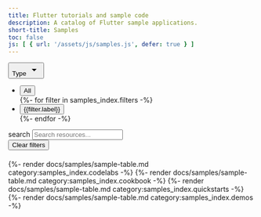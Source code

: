 ```yaml
---
title: Flutter tutorials and sample code
description: A catalog of Flutter sample applications.
short-title: Samples
toc: false
js: [ { url: '/assets/js/samples.js', defer: true } ]
---
```


<div id="samples-filter-group" class="chip-filters-group" style="margin-bottom:20px"> 
<div id="chip-set" class="chip-set">
    <div class="button-menu-wrapper">
      <button class="chip select-chip" data-menu="menu-type" data-title="Type" aria-controls="menu-type" aria-expanded="false">
        <span class="label">Type</span>
        <svg class="chip-icon trailing-icon" width="24" height="24" viewBox="0 0 24 24" aria-hidden="true">
          <path d="M7 10l5 5 5-5H7z"></path>
        </svg>
      </button>
        <div id="menu-type" class="select-menu">
            <ul role="listbox">
                <li><button class='selected' data-filter="all" role="option" aria-selected="true">
                  <span class="label">All</span>
                </button></li>
                {%- for filter in samples_index.filters -%}
                    <li><button data-filter='{{filter.types | join: ","}}' role="option" aria-selected="false">
                        <span class="label">{{filter.label}}</span>
                    </button></li>
                {%- endfor -%}
            </ul>
        </div>
    </div>
</div>
    <div class="search-row">
        <div class="search-wrapper">
          <span class="material-symbols leading-icon" aria-hidden="true">search</span>
          <input type="search" placeholder="Search resources..." aria-label="Search learning resources by name and category">
        </div>
    </div>
 <button class="text-button" id="reset-filters">Clear filters</button>
</div>


<section id="all-samples-tables">
    {%- render docs/samples/sample-table.md category:samples_index.codelabs -%}
    {%- render docs/samples/sample-table.md category:samples_index.cookbook -%}
    {%- render docs/samples/sample-table.md category:samples_index.quickstarts -%}
    {%- render docs/samples/sample-table.md category:samples_index.demos -%}
</section>


